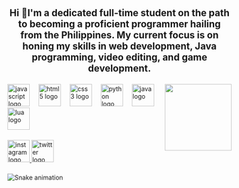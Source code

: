 <h2 align="center">Hi 👋I'm a dedicated full-time student on the path to becoming a proficient programmer hailing from the Philippines. My current focus is on honing my skills in web development, Java programming, video editing, and game development.</h2>

###

<img align="right" height="150" src="https://media.giphy.com/media/SSFfVBJ9EbF9DIZHEj/giphy.gif?cid=790b7611ss5ul12gloh0ksxtxrqcb8qpv8h3s76ye17kku7g&ep=v1_gifs_search&rid=giphy.gif&ct=g"  />

###

<div align="left">
  <img src="https://cdn.jsdelivr.net/gh/devicons/devicon/icons/javascript/javascript-original.svg" height="50" alt="javascript logo"  />
  <img width="12" />
  <img src="https://cdn.jsdelivr.net/gh/devicons/devicon/icons/html5/html5-original.svg" height="50" alt="html5 logo"  />
  <img width="12" />
  <img src="https://cdn.jsdelivr.net/gh/devicons/devicon/icons/css3/css3-original.svg" height="50" alt="css3 logo"  />
  <img width="12" />
  <img src="https://cdn.jsdelivr.net/gh/devicons/devicon/icons/python/python-original.svg" height="50" alt="python logo"  />
  <img width="12" />
  <img src="https://cdn.jsdelivr.net/gh/devicons/devicon/icons/java/java-original.svg" height="50" alt="java logo"  />
  <img width="12" />
  <img src="https://cdn.jsdelivr.net/gh/devicons/devicon/icons/lua/lua-original.svg" height="50" alt="lua logo"  />
</div>

###

<div align="left">
  <a href="https://www.instagram.com/purplechord_2001/" target="_blank">
    <img src="https://img.shields.io/static/v1?message=Instagram&logo=instagram&label=&color=E4405F&logoColor=white&labelColor=&style=for-the-badge" height="50" alt="instagram logo"  />
  </a>
  <a href="https://x.com/yoitsmemarky" target="_blank">
    <img src="https://img.shields.io/static/v1?message=Twitter&logo=twitter&label=&color=1DA1F2&logoColor=white&labelColor=&style=for-the-badge" height="50" alt="twitter logo"  />
  </a>
</div>

###

<img src="https://raw.githubusercontent.com/marklacanaria/marklacanaria/output/snake.svg" alt="Snake animation" />

###
